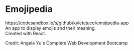 # Emojipedia

https://codesandbox.io/s/github/kyletejuco/emojipedia-app<br>
An app to display emojis and their meaning.<br>
Created with React.<br>

Credit: Angela Yu's Complete Web Development Bootcamp
